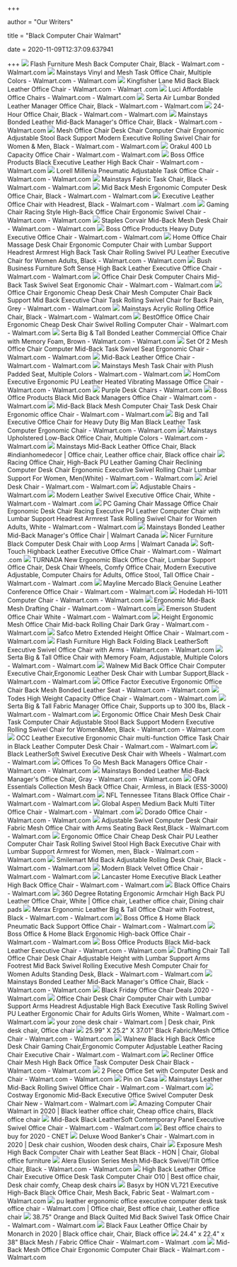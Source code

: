 +++
        
author = "Our Writers"
        
title = "Black Computer Chair Walmart"
        
date = 2020-11-09T12:37:09.637941
        
+++
[ ![](https://i5.walmartimages.com/asr/bbb4defe-fd5d-4381-a2c9-a0e1b47ee719_1.147d1e6f6ba6415083ad29e529f0106a.jpeg)](https://i5.walmartimages.com/asr/bbb4defe-fd5d-4381-a2c9-a0e1b47ee719_1.147d1e6f6ba6415083ad29e529f0106a.jpeg) Flash Furniture Mesh Back Computer Chair, Black - Walmart.com - Walmart.com
[ ![](https://i5.walmartimages.com/asr/eaeafd42-1062-4cee-8486-b88d738db64c_1.acd22421b5dd0db1962eeaaadd216a4e.jpeg)](https://i5.walmartimages.com/asr/eaeafd42-1062-4cee-8486-b88d738db64c_1.acd22421b5dd0db1962eeaaadd216a4e.jpeg) Mainstays Vinyl and Mesh Task Office Chair, Multiple Colors - Walmart.com -  Walmart.com
[ ![](https://i5.walmartimages.com/asr/2334472c-f5f6-4723-96ae-dd2b071be03e_1.c1d913b5f0a69f7d252f40237c4c3f59.jpeg?odnWidth=612&odnHeight=612&odnBg=ffffff)](https://i5.walmartimages.com/asr/2334472c-f5f6-4723-96ae-dd2b071be03e_1.c1d913b5f0a69f7d252f40237c4c3f59.jpeg?odnWidth=612&odnHeight=612&odnBg=ffffff) Kingfisher Lane Mid Back Black Leather Office Chair - Walmart.com - Walmart .com
[ ![](https://i5.walmartimages.com/asr/1137a803-68ff-432f-a14a-330c28b4cbe9_1.2c674019f4af93575356fb5d99790297.jpeg?odnWidth=612&odnHeight=612&odnBg=ffffff)](https://i5.walmartimages.com/asr/1137a803-68ff-432f-a14a-330c28b4cbe9_1.2c674019f4af93575356fb5d99790297.jpeg?odnWidth=612&odnHeight=612&odnBg=ffffff) Luci Affordable Office Chairs - Walmart.com - Walmart.com
[ ![](https://i5.walmartimages.com/asr/97743681-26f4-4fcc-bd46-305d1e55b797_1.6e7dec942151e853be462bd2d0f2d8e0.jpeg)](https://i5.walmartimages.com/asr/97743681-26f4-4fcc-bd46-305d1e55b797_1.6e7dec942151e853be462bd2d0f2d8e0.jpeg) Serta Air Lumbar Bonded Leather Manager Office Chair, Black - Walmart.com -  Walmart.com
[ ![](https://i5.walmartimages.com/asr/bf76e281-df59-417a-8cb3-4dcbfda4fb0f_1.3dcd3fe762bd2e8c2152d83494fb7a43.jpeg?odnWidth=612&odnHeight=612&odnBg=ffffff)](https://i5.walmartimages.com/asr/bf76e281-df59-417a-8cb3-4dcbfda4fb0f_1.3dcd3fe762bd2e8c2152d83494fb7a43.jpeg?odnWidth=612&odnHeight=612&odnBg=ffffff) 24-Hour Office Chair, Black - Walmart.com - Walmart.com
[ ![](https://i5.walmartimages.com/asr/5d3d4f55-2a28-4d8d-a9dc-4b0e39132e63_1.f3b251fca89d8621a8e3cd2ae4376933.jpeg)](https://i5.walmartimages.com/asr/5d3d4f55-2a28-4d8d-a9dc-4b0e39132e63_1.f3b251fca89d8621a8e3cd2ae4376933.jpeg) Mainstays Bonded Leather Mid-Back Manager's Office Chair, Black - Walmart.com  - Walmart.com
[ ![](https://i5.walmartimages.com/asr/ad5b9c93-f2f0-4484-b37e-95092b9d1bbc_1.9d17958356e87aeeb21180a4cf1b4ffd.jpeg?odnWidth=612&odnHeight=612&odnBg=ffffff)](https://i5.walmartimages.com/asr/ad5b9c93-f2f0-4484-b37e-95092b9d1bbc_1.9d17958356e87aeeb21180a4cf1b4ffd.jpeg?odnWidth=612&odnHeight=612&odnBg=ffffff) Mesh Office Chair Desk Chair Computer Chair Ergonomic Adjustable Stool Back  Support Modern Executive Rolling Swivel Chair for Women & Men, Black -  Walmart.com - Walmart.com
[ ![](https://i5.walmartimages.com/asr/ab12b0b6-8409-4a90-adf8-a63868a66767_1.3e230d576728d68b69a2d85030fbedef.jpeg?odnWidth=612&odnHeight=612&odnBg=ffffff)](https://i5.walmartimages.com/asr/ab12b0b6-8409-4a90-adf8-a63868a66767_1.3e230d576728d68b69a2d85030fbedef.jpeg?odnWidth=612&odnHeight=612&odnBg=ffffff) Orakul 400 Lb Capacity Office Chair - Walmart.com - Walmart.com
[ ![](https://i5.walmartimages.com/asr/f1d06f41-ba3b-49fe-bbbc-cc436bc51b81_1.83767c5fe0117fe0f1212e23d67c1ead.jpeg?odnWidth=612&odnHeight=612&odnBg=ffffff)](https://i5.walmartimages.com/asr/f1d06f41-ba3b-49fe-bbbc-cc436bc51b81_1.83767c5fe0117fe0f1212e23d67c1ead.jpeg?odnWidth=612&odnHeight=612&odnBg=ffffff) Boss Office Products Black Executive Leather High Back Chair - Walmart.com  - Walmart.com
[ ![](https://i5.walmartimages.com/asr/4ac4e417-69d5-4633-b5a6-b69e8414cdbb_1.780faccb1a2ec1e02765c89ec0b987b8.jpeg?odnWidth=612&odnHeight=612&odnBg=ffffff)](https://i5.walmartimages.com/asr/4ac4e417-69d5-4633-b5a6-b69e8414cdbb_1.780faccb1a2ec1e02765c89ec0b987b8.jpeg?odnWidth=612&odnHeight=612&odnBg=ffffff) Lorell Millenia Pneumatic Adjustable Task Office Chair - Walmart.com -  Walmart.com
[ ![](https://i5.walmartimages.com/asr/88753296-1edc-4fec-913c-c3749c2dfcc8_1.d58f729c128f23a4a3a0c1080f39eb5b.jpeg?odnWidth=612&odnHeight=612&odnBg=ffffff)](https://i5.walmartimages.com/asr/88753296-1edc-4fec-913c-c3749c2dfcc8_1.d58f729c128f23a4a3a0c1080f39eb5b.jpeg?odnWidth=612&odnHeight=612&odnBg=ffffff) Mainstays Fabric Task Chair, Black - Walmart.com - Walmart.com
[ ![](https://i5.walmartimages.com/asr/f4cc8075-9bc6-4db5-949b-a0890cee3f0a_1.acbcbca03599e111d8b0297624902c83.jpeg?odnWidth=612&odnHeight=612&odnBg=ffffff)](https://i5.walmartimages.com/asr/f4cc8075-9bc6-4db5-949b-a0890cee3f0a_1.acbcbca03599e111d8b0297624902c83.jpeg?odnWidth=612&odnHeight=612&odnBg=ffffff) Mid Back Mesh Ergonomic Computer Desk Office Chair, Black - Walmart.com -  Walmart.com
[ ![](https://i5.walmartimages.com/asr/70672322-bb3e-4acd-b7e1-0b63a3650143_1.bf3e9459e738c4e3417d795d55d25884.jpeg)](https://i5.walmartimages.com/asr/70672322-bb3e-4acd-b7e1-0b63a3650143_1.bf3e9459e738c4e3417d795d55d25884.jpeg) Executive Leather Office Chair with Headrest, Black - Walmart.com - Walmart .com
[ ![](https://i5.walmartimages.com/asr/36ab2720-66c3-44b9-b4c9-ea3eedec6979_1.d23e019c221965f2f71335473154626f.jpeg)](https://i5.walmartimages.com/asr/36ab2720-66c3-44b9-b4c9-ea3eedec6979_1.d23e019c221965f2f71335473154626f.jpeg) Gaming Chair Racing Style High-Back Office Chair Ergonomic Swivel Chair -  Walmart.com - Walmart.com
[ ![](https://i5.walmartimages.com/asr/91f27ad0-e6f1-4f6b-bbfe-731b6f193def_1.c118cb044b14da212a95d50dd293bddf.jpeg?odnWidth=612&odnHeight=612&odnBg=ffffff)](https://i5.walmartimages.com/asr/91f27ad0-e6f1-4f6b-bbfe-731b6f193def_1.c118cb044b14da212a95d50dd293bddf.jpeg?odnWidth=612&odnHeight=612&odnBg=ffffff) Staples Corvair Mid-Back Mesh Desk Chair - Walmart.com - Walmart.com
[ ![](https://i5.walmartimages.com/asr/1f30db41-a854-4d90-9c16-65c3046d6663_1.22d9f30d3bdf09b3af9060070cbdd2a6.jpeg?odnWidth=612&odnHeight=612&odnBg=ffffff)](https://i5.walmartimages.com/asr/1f30db41-a854-4d90-9c16-65c3046d6663_1.22d9f30d3bdf09b3af9060070cbdd2a6.jpeg?odnWidth=612&odnHeight=612&odnBg=ffffff) Boss Office Products Heavy Duty Executive Office Chair - Walmart.com -  Walmart.com
[ ![](https://i5.walmartimages.com/asr/2ab43621-0110-48a0-9fd5-6db48d5ee8e4_1.ff8d1590e386fcecebeb781fd92010b1.jpeg?odnWidth=612&odnHeight=612&odnBg=ffffff)](https://i5.walmartimages.com/asr/2ab43621-0110-48a0-9fd5-6db48d5ee8e4_1.ff8d1590e386fcecebeb781fd92010b1.jpeg?odnWidth=612&odnHeight=612&odnBg=ffffff) Home Office Chair Massage Desk Chair Ergonomic Computer Chair with Lumbar  Support Headrest Armrest High Back Task Chair Rolling Swivel PU Leather  Executive Chair for Women Adults, Black - Walmart.com - Walmart.com
[ ![](https://i5.walmartimages.com/asr/c0e5e204-f537-49e1-a302-29b48ce72f65_1.074c24dfdfca423507115721459e641b.jpeg?odnWidth=612&odnHeight=612&odnBg=ffffff)](https://i5.walmartimages.com/asr/c0e5e204-f537-49e1-a302-29b48ce72f65_1.074c24dfdfca423507115721459e641b.jpeg?odnWidth=612&odnHeight=612&odnBg=ffffff) Bush Business Furniture Soft Sense High Back Leather Executive Office Chair  - Walmart.com - Walmart.com
[ ![](https://i5.walmartimages.com/asr/ee213ddb-bea9-4e6b-ad76-a113443e58cd_1.8115a86f125dfb6e5e96f0c4b610bf97.jpeg?odnWidth=612&odnHeight=612&odnBg=ffffff)](https://i5.walmartimages.com/asr/ee213ddb-bea9-4e6b-ad76-a113443e58cd_1.8115a86f125dfb6e5e96f0c4b610bf97.jpeg?odnWidth=612&odnHeight=612&odnBg=ffffff) Office Chair Desk Computer Chairs Mid-Back Task Swivel Seat Ergonomic Chair  - Walmart.com - Walmart.com
[ ![](https://i5.walmartimages.com/asr/8bd1f61e-e41e-4b7a-8d75-d3d3b1b9976c_1.4510039313ea760f3aa10aeffd01d719.jpeg?odnWidth=612&odnHeight=612&odnBg=ffffff)](https://i5.walmartimages.com/asr/8bd1f61e-e41e-4b7a-8d75-d3d3b1b9976c_1.4510039313ea760f3aa10aeffd01d719.jpeg?odnWidth=612&odnHeight=612&odnBg=ffffff) Office Chair Ergonomic Cheap Desk Chair Mesh Computer Chair Back Support  Mid Back Executive Chair Task Rolling Swivel Chair for Back Pain, Grey -  Walmart.com - Walmart.com
[ ![](https://i5.walmartimages.com/asr/0ad86ae9-141d-4b75-b374-65c8573a08a5_1.bfc7777d83eade381bb9c508e23bb7b0.jpeg)](https://i5.walmartimages.com/asr/0ad86ae9-141d-4b75-b374-65c8573a08a5_1.bfc7777d83eade381bb9c508e23bb7b0.jpeg) Mainstays Acrylic Rolling Office Chair, Black - Walmart.com - Walmart.com
[ ![](https://i5.walmartimages.com/asr/5bf5b155-ed9b-409d-950e-e178564f22e3_1.3406acb954f956357bc79cb4832ba3c2.jpeg?odnWidth=612&odnHeight=612&odnBg=ffffff)](https://i5.walmartimages.com/asr/5bf5b155-ed9b-409d-950e-e178564f22e3_1.3406acb954f956357bc79cb4832ba3c2.jpeg?odnWidth=612&odnHeight=612&odnBg=ffffff) BestOffice Office Chair Ergonomic Cheap Desk Chair Swivel Rolling Computer  Chair - Walmart.com - Walmart.com
[ ![](https://i5.walmartimages.com/asr/040f6e2e-f1b3-431c-b589-12d39ff3128a_1.5cd85757a054d4f351a500009b2e82dc.jpeg?odnWidth=612&odnHeight=612&odnBg=ffffff)](https://i5.walmartimages.com/asr/040f6e2e-f1b3-431c-b589-12d39ff3128a_1.5cd85757a054d4f351a500009b2e82dc.jpeg?odnWidth=612&odnHeight=612&odnBg=ffffff) Serta Big & Tall Bonded Leather Commercial Office Chair with Memory Foam,  Brown - Walmart.com - Walmart.com
[ ![](https://i5.walmartimages.com/asr/4df5c3b0-1023-48fc-aa3b-106e3c95d691_1.92add7915e26918feb4903b3fe2f7fa9.jpeg?odnWidth=612&odnHeight=612&odnBg=ffffff)](https://i5.walmartimages.com/asr/4df5c3b0-1023-48fc-aa3b-106e3c95d691_1.92add7915e26918feb4903b3fe2f7fa9.jpeg?odnWidth=612&odnHeight=612&odnBg=ffffff) Set Of 2 Mesh Office Chair Computer Mid-Back Task Swivel Seat Ergonomic  Chair - Walmart.com - Walmart.com
[ ![](https://i5.walmartimages.com/asr/d4184947-1201-44f3-979b-e23a7928a42e_1.541e5474866b24a08ed5aae511eb1b69.jpeg?odnWidth=612&odnHeight=612&odnBg=ffffff)](https://i5.walmartimages.com/asr/d4184947-1201-44f3-979b-e23a7928a42e_1.541e5474866b24a08ed5aae511eb1b69.jpeg?odnWidth=612&odnHeight=612&odnBg=ffffff) Mid-Back Leather Office Chair - Walmart.com - Walmart.com
[ ![](https://i5.walmartimages.com/asr/1281a466-cac2-440f-92bb-67d602abb525_1.1dabca0d0223cff18349bd3240633da7.jpeg?odnWidth=612&odnHeight=612&odnBg=ffffff)](https://i5.walmartimages.com/asr/1281a466-cac2-440f-92bb-67d602abb525_1.1dabca0d0223cff18349bd3240633da7.jpeg?odnWidth=612&odnHeight=612&odnBg=ffffff) Mainstays Mesh Task Chair with Plush Padded Seat, Multiple Colors - Walmart.com  - Walmart.com
[ ![](https://i5.walmartimages.com/asr/1eddcf4f-a5f9-4bd1-b824-2355f2cb747c_1.276587a920c740ea2055f1b8367d5be0.jpeg?odnWidth=450&odnHeight=450&odnBg=ffffff)](https://i5.walmartimages.com/asr/1eddcf4f-a5f9-4bd1-b824-2355f2cb747c_1.276587a920c740ea2055f1b8367d5be0.jpeg?odnWidth=450&odnHeight=450&odnBg=ffffff) HomCom Executive Ergonomic PU Leather Heated Vibrating Massage Office Chair  - Walmart.com - Walmart.com
[ ![](https://i5.walmartimages.com/asr/d4e3b1a6-b2e3-4d1c-9f42-9117de108ebe_1.33541e121e24b6082ca31f0fa920bb5b.jpeg)](https://i5.walmartimages.com/asr/d4e3b1a6-b2e3-4d1c-9f42-9117de108ebe_1.33541e121e24b6082ca31f0fa920bb5b.jpeg) Purple Desk Chairs - Walmart.com
[ ![](https://i5.walmartimages.com/asr/cddd6576-e0da-4904-94b1-773c6920586e_1.fcb2f0cb9c1d1db14b451766439849c6.jpeg?odnWidth=612&odnHeight=612&odnBg=ffffff)](https://i5.walmartimages.com/asr/cddd6576-e0da-4904-94b1-773c6920586e_1.fcb2f0cb9c1d1db14b451766439849c6.jpeg?odnWidth=612&odnHeight=612&odnBg=ffffff) Boss Office Products Black Mid Back Managers Office Chair - Walmart.com -  Walmart.com
[ ![](https://i5.walmartimages.com/asr/422ea516-3ba3-4c65-af60-702c4e6aac01_1.001ff6a289ae29082fb5cd03419f5545.jpeg?odnWidth=612&odnHeight=612&odnBg=ffffff)](https://i5.walmartimages.com/asr/422ea516-3ba3-4c65-af60-702c4e6aac01_1.001ff6a289ae29082fb5cd03419f5545.jpeg?odnWidth=612&odnHeight=612&odnBg=ffffff) Mid-Back Black Mesh Computer Chair Task Desk Chair Ergonomic office Chair -  Walmart.com - Walmart.com
[ ![](https://i5.walmartimages.com/asr/3b070fb7-867c-41c7-906d-bfb96df69bf8_1.2fa6c2301cd05ed1d2c18010c05a259c.jpeg?odnWidth=612&odnHeight=612&odnBg=ffffff)](https://i5.walmartimages.com/asr/3b070fb7-867c-41c7-906d-bfb96df69bf8_1.2fa6c2301cd05ed1d2c18010c05a259c.jpeg?odnWidth=612&odnHeight=612&odnBg=ffffff) Big and Tall Executive Office Chair for Heavy Duty Big Man Black Leather  Task Computer Ergonomic Chair - Walmart.com - Walmart.com
[ ![](https://i5.walmartimages.com/asr/daa0f5f6-5f24-48f0-98ad-a953da1984c2_1.bba99a0e114fe25cf2d96b86e539a7dc.jpeg)](https://i5.walmartimages.com/asr/daa0f5f6-5f24-48f0-98ad-a953da1984c2_1.bba99a0e114fe25cf2d96b86e539a7dc.jpeg) Mainstays Upholstered Low-Back Office Chair, Multiple Colors - Walmart.com  - Walmart.com
[ ![](https://i.pinimg.com/originals/a9/56/ed/a956edddb0cd13cc80a9e0673c597ed9.jpg)](https://i.pinimg.com/originals/a9/56/ed/a956edddb0cd13cc80a9e0673c597ed9.jpg) Mainstays Mid-Back Leather Office Chair, Black #indianhomedecor | Office  chair, Leather office chair, Black office chair
[ ![](https://i5.walmartimages.com/asr/dad43252-c144-4766-95cf-d5779c5db225_1.1095c26367a36e18e028cac3f4a44ac1.jpeg?odnWidth=612&odnHeight=612&odnBg=ffffff)](https://i5.walmartimages.com/asr/dad43252-c144-4766-95cf-d5779c5db225_1.1095c26367a36e18e028cac3f4a44ac1.jpeg?odnWidth=612&odnHeight=612&odnBg=ffffff) Racing Office Chair, High-Back PU Leather Gaming Chair Reclining Computer  Desk Chair Ergonomic Executive Swivel Rolling Chair Lumbar Support For  Women, Men(White) - Walmart.com - Walmart.com
[ ![](https://i5.walmartimages.com/asr/f48ff946-7344-444b-94e7-992fd8d55118_1.9553f00ea0c1147599bae14ffd5fbe89.jpeg)](https://i5.walmartimages.com/asr/f48ff946-7344-444b-94e7-992fd8d55118_1.9553f00ea0c1147599bae14ffd5fbe89.jpeg) Ariel Desk Chair - Walmart.com - Walmart.com
[ ![](https://i5.walmartimages.com/asr/ecfddb5a-eba0-445d-b282-1a1a60cdacb9_1.628cacc2088eab6faf7c058b427a6b70.jpeg)](https://i5.walmartimages.com/asr/ecfddb5a-eba0-445d-b282-1a1a60cdacb9_1.628cacc2088eab6faf7c058b427a6b70.jpeg) Adjustable Chairs - Walmart.com
[ ![](https://i5.walmartimages.com/asr/27290291-b787-458a-bbfc-bdb667134167_1.9e23e95cab031e546099e38b5b96340d.jpeg)](https://i5.walmartimages.com/asr/27290291-b787-458a-bbfc-bdb667134167_1.9e23e95cab031e546099e38b5b96340d.jpeg) Modern Leather Swivel Executive Office Chair, White - Walmart.com - Walmart .com
[ ![](https://i5.walmartimages.com/asr/389aaf4d-b17d-4e5b-ad6a-2615704dfcea_1.d0fb6a13c6851a2afebd163c6ef05d57.jpeg?odnWidth=612&odnHeight=612&odnBg=ffffff)](https://i5.walmartimages.com/asr/389aaf4d-b17d-4e5b-ad6a-2615704dfcea_1.d0fb6a13c6851a2afebd163c6ef05d57.jpeg?odnWidth=612&odnHeight=612&odnBg=ffffff) PC Gaming Chair Massage Office Chair Ergonomic Desk Chair Racing Executive  PU Leather Computer Chair with Lumbar Support Headrest Armrest Task Rolling  Swivel Chair for Women Adults, White - Walmart.com - Walmart.com
[ ![](https://i5.walmartimages.ca/images/Enlarge/132/323/6000199132323.jpg)](https://i5.walmartimages.ca/images/Enlarge/132/323/6000199132323.jpg) Mainstays Bonded Leather Mid-Back Manager's Office Chair | Walmart Canada
[ ![](https://i5.walmartimages.ca/images/Enlarge/664/628/999999-7965511664628.jpg)](https://i5.walmartimages.ca/images/Enlarge/664/628/999999-7965511664628.jpg) Nicer Furniture Black Computer Desk Chair with Loop Arms | Walmart Canada
[ ![](https://i5.walmartimages.com/asr/37681bf2-c7ad-4efb-b9fb-4ad1e424691c_1.07be4988c16fb0a7db06e0502327125d.jpeg?odnWidth=612&odnHeight=612&odnBg=ffffff)](https://i5.walmartimages.com/asr/37681bf2-c7ad-4efb-b9fb-4ad1e424691c_1.07be4988c16fb0a7db06e0502327125d.jpeg?odnWidth=612&odnHeight=612&odnBg=ffffff) Soft-Touch Highback Leather Executive Office Chair - Walmart.com - Walmart .com
[ ![](https://i5.walmartimages.com/asr/afb54c48-6ec0-49cf-a02b-b81158496ae0_1.5fc3b97152ec03a81c3c4db9dd72757b.jpeg?odnWidth=612&odnHeight=612&odnBg=ffffff)](https://i5.walmartimages.com/asr/afb54c48-6ec0-49cf-a02b-b81158496ae0_1.5fc3b97152ec03a81c3c4db9dd72757b.jpeg?odnWidth=612&odnHeight=612&odnBg=ffffff) TURNADA New Ergonomic Black Office Chair, Lumbar Support Office Chair, Desk  Chair Wheels, Comfy Office Chair, Modern Executive Adjustable, Computer  Chairs for Adults, Office Stool, Tall Office Chair - Walmart.com - Walmart .com
[ ![](https://i5.walmartimages.com/asr/a4748f0a-d52e-42ae-85ff-2057c727cc1f_1.e3a574e8dc14bc951d4c64c771913ff9.jpeg?odnWidth=612&odnHeight=612&odnBg=ffffff)](https://i5.walmartimages.com/asr/a4748f0a-d52e-42ae-85ff-2057c727cc1f_1.e3a574e8dc14bc951d4c64c771913ff9.jpeg?odnWidth=612&odnHeight=612&odnBg=ffffff) Mayline Mercado Black Genuine Leather Conference Office Chair - Walmart.com  - Walmart.com
[ ![](https://i5.walmartimages.com/asr/cd5f9b31-a5ac-4037-b13e-6e2b1dee2390_1.e990906e2cdcacbdda8e282e02da9d80.jpeg?odnWidth=612&odnHeight=612&odnBg=ffffff)](https://i5.walmartimages.com/asr/cd5f9b31-a5ac-4037-b13e-6e2b1dee2390_1.e990906e2cdcacbdda8e282e02da9d80.jpeg?odnWidth=612&odnHeight=612&odnBg=ffffff) Hodedah Hi-1011 Computer Chair - Walmart.com - Walmart.com
[ ![](https://i5.walmartimages.com/asr/70e19827-88db-4011-b952-d7c82bd8db51_1.4e4bcedfd0ca62e52739c4289a8cbc56.jpeg?odnWidth=612&odnHeight=612&odnBg=ffffff)](https://i5.walmartimages.com/asr/70e19827-88db-4011-b952-d7c82bd8db51_1.4e4bcedfd0ca62e52739c4289a8cbc56.jpeg?odnWidth=612&odnHeight=612&odnBg=ffffff) Ergonomic Mid-Back Mesh Drafting Chair - Walmart.com - Walmart.com
[ ![](https://i5.walmartimages.com/asr/7e42966c-c663-445d-bcde-8f5c4befebe3_1.3c666b61ed9be6d500104449baeecf32.jpeg?odnWidth=612&odnHeight=612&odnBg=ffffff)](https://i5.walmartimages.com/asr/7e42966c-c663-445d-bcde-8f5c4befebe3_1.3c666b61ed9be6d500104449baeecf32.jpeg?odnWidth=612&odnHeight=612&odnBg=ffffff) Emerson Student Office Chair White - Walmart.com - Walmart.com
[ ![](https://i5.walmartimages.com/asr/568f0ab2-fc01-4e82-9aab-27a7425008e3.5a8cf1727652ed65e3e3745d4bc0622f.jpeg?odnWidth=612&odnHeight=612&odnBg=ffffff)](https://i5.walmartimages.com/asr/568f0ab2-fc01-4e82-9aab-27a7425008e3.5a8cf1727652ed65e3e3745d4bc0622f.jpeg?odnWidth=612&odnHeight=612&odnBg=ffffff) Height Ergonomic Mesh Office Chair Mid-back Rolling Chair Dark Gray -  Walmart.com - Walmart.com
[ ![](https://i5.walmartimages.com/asr/cabd96e7-bcc5-4cf3-8d0e-3ac1936aed56_1.af1b09d121940606593736f8d899d116.jpeg?odnWidth=612&odnHeight=612&odnBg=ffffff)](https://i5.walmartimages.com/asr/cabd96e7-bcc5-4cf3-8d0e-3ac1936aed56_1.af1b09d121940606593736f8d899d116.jpeg?odnWidth=612&odnHeight=612&odnBg=ffffff) Safco Metro Extended Height Office Chair - Walmart.com - Walmart.com
[ ![](https://i5.walmartimages.com/asr/a01119f7-76c7-4b87-a66d-484a0439aacc_1.ca01d7bb89c1af87b194099445af7f57.jpeg?odnWidth=612&odnHeight=612&odnBg=ffffff)](https://i5.walmartimages.com/asr/a01119f7-76c7-4b87-a66d-484a0439aacc_1.ca01d7bb89c1af87b194099445af7f57.jpeg?odnWidth=612&odnHeight=612&odnBg=ffffff) Flash Furniture High Back Folding Black LeatherSoft Executive Swivel Office  Chair with Arms - Walmart.com - Walmart.com
[ ![](https://i5.walmartimages.com/asr/ed4b94d9-5223-4501-98f4-dfe0e05d2b1f_1.dd82c49e22156028446a842adee76dfb.jpeg)](https://i5.walmartimages.com/asr/ed4b94d9-5223-4501-98f4-dfe0e05d2b1f_1.dd82c49e22156028446a842adee76dfb.jpeg) Serta Big & Tall Office Chair with Memory Foam, Adjustable, Multiple Colors  - Walmart.com - Walmart.com
[ ![](https://i5.walmartimages.com/asr/ef1acd21-f173-4286-b511-6173b0f92e3b_1.b0fa2514fa46abb0480f7f62a5f9c026.jpeg?odnWidth=612&odnHeight=612&odnBg=ffffff)](https://i5.walmartimages.com/asr/ef1acd21-f173-4286-b511-6173b0f92e3b_1.b0fa2514fa46abb0480f7f62a5f9c026.jpeg?odnWidth=612&odnHeight=612&odnBg=ffffff) Walnew Mid Back Office Chair Computer Executive Chair,Ergonomic Leather Desk  Chair with Lumbar Support,Black - Walmart.com - Walmart.com
[ ![](https://i5.walmartimages.com/asr/82b76935-b95b-46e2-8b1d-bc5e98b16216_1.caaab2dd2c7c899d46a7685915f8953c.jpeg?odnWidth=612&odnHeight=612&odnBg=ffffff)](https://i5.walmartimages.com/asr/82b76935-b95b-46e2-8b1d-bc5e98b16216_1.caaab2dd2c7c899d46a7685915f8953c.jpeg?odnWidth=612&odnHeight=612&odnBg=ffffff) Office Factor Executive Ergonomic Office Chair Back Mesh Bonded Leather Seat  - Walmart.com - Walmart.com
[ ![](https://i5.walmartimages.com/asr/470527d6-da88-411a-8dd3-f153d01d9eb1_1.87f127cfb57b6bc5a4c67ee80c845113.jpeg?odnWidth=612&odnHeight=612&odnBg=ffffff)](https://i5.walmartimages.com/asr/470527d6-da88-411a-8dd3-f153d01d9eb1_1.87f127cfb57b6bc5a4c67ee80c845113.jpeg?odnWidth=612&odnHeight=612&odnBg=ffffff) Todes High Weight Capacity Office Chair - Walmart.com - Walmart.com
[ ![](https://i5.walmartimages.com/asr/ebb2d7be-d9d0-4fa1-b99f-3c0098a8b7d1_1.bccf1f4862f3dbf5cf8ba7ab28fa1044.jpeg?odnWidth=2000&odnHeight=2000&odnBg=ffffff)](https://i5.walmartimages.com/asr/ebb2d7be-d9d0-4fa1-b99f-3c0098a8b7d1_1.bccf1f4862f3dbf5cf8ba7ab28fa1044.jpeg?odnWidth=2000&odnHeight=2000&odnBg=ffffff) Serta Big & Tall Fabric Manager Office Chair, Supports up to 300 lbs, Black  - Walmart.com - Walmart.com
[ ![](https://i5.walmartimages.com/asr/bb9a7d4f-3623-49ac-8047-1b1b7e15274d_1.8e637c12054149da486d00cd3d046aa9.jpeg?odnWidth=612&odnHeight=612&odnBg=ffffff)](https://i5.walmartimages.com/asr/bb9a7d4f-3623-49ac-8047-1b1b7e15274d_1.8e637c12054149da486d00cd3d046aa9.jpeg?odnWidth=612&odnHeight=612&odnBg=ffffff) Ergonomic Office Chair Mesh Desk Chair Task Computer Chair Adjustable Stool  Back Support Modern Executive Rolling Swivel Chair for Women&Men, Black -  Walmart.com - Walmart.com
[ ![](https://i5.walmartimages.com/asr/73f7900e-020e-4776-8537-1ff376baf81f_1.8ab8fe2438760ff0a0672869ef2030a1.jpeg?odnWidth=612&odnHeight=612&odnBg=ffffff)](https://i5.walmartimages.com/asr/73f7900e-020e-4776-8537-1ff376baf81f_1.8ab8fe2438760ff0a0672869ef2030a1.jpeg?odnWidth=612&odnHeight=612&odnBg=ffffff) OCC Leather Executive Ergonomic Chair multi-function Office Task Chair in  Black Leather Computer Desk Chair - Walmart.com - Walmart.com
[ ![](https://i5.walmartimages.com/asr/3a8a1a54-b5f6-4e89-8fa9-47defc475778_3.89f9650a00c762b242ac0a364c09a6fc.jpeg)](https://i5.walmartimages.com/asr/3a8a1a54-b5f6-4e89-8fa9-47defc475778_3.89f9650a00c762b242ac0a364c09a6fc.jpeg) Black LeatherSoft Swivel Executive Desk Chair with Wheels - Walmart.com -  Walmart.com
[ ![](https://i5.walmartimages.com/asr/8e152a0f-1544-480c-b1f9-defd4dc8f53a_1.52e1ca008fcc85db684805c70e6ad255.jpeg?odnWidth=612&odnHeight=612&odnBg=ffffff)](https://i5.walmartimages.com/asr/8e152a0f-1544-480c-b1f9-defd4dc8f53a_1.52e1ca008fcc85db684805c70e6ad255.jpeg?odnWidth=612&odnHeight=612&odnBg=ffffff) Offices To Go Mesh Back Managers Office Chair - Walmart.com - Walmart.com
[ ![](https://i5.walmartimages.com/asr/68dfbbb6-2e23-4d75-ba3a-e3431dc6a9bb_1.1a45079c103675bcd17c09bc1099b7f6.jpeg?odnWidth=612&odnHeight=612&odnBg=ffffff)](https://i5.walmartimages.com/asr/68dfbbb6-2e23-4d75-ba3a-e3431dc6a9bb_1.1a45079c103675bcd17c09bc1099b7f6.jpeg?odnWidth=612&odnHeight=612&odnBg=ffffff) Mainstays Bonded Leather Mid-Back Manager's Office Chair, Gray - Walmart.com  - Walmart.com
[ ![](https://i5.walmartimages.com/asr/794a48e0-211e-4b46-bd15-ebb4178f5f4b_1.e0958d833ee3addf15bf3520217cf15f.jpeg?odnWidth=612&odnHeight=612&odnBg=ffffff)](https://i5.walmartimages.com/asr/794a48e0-211e-4b46-bd15-ebb4178f5f4b_1.e0958d833ee3addf15bf3520217cf15f.jpeg?odnWidth=612&odnHeight=612&odnBg=ffffff) OFM Essentials Collection Mesh Back Office Chair, Armless, in Black  (ESS-3000) - Walmart.com - Walmart.com
[ ![](https://i5.walmartimages.com/asr/ff8a9410-5a30-47e7-8051-ae3a7a652778_1.3a2a467b6c7651ebfa0dbce716c02977.jpeg?odnWidth=612&odnHeight=612&odnBg=ffffff)](https://i5.walmartimages.com/asr/ff8a9410-5a30-47e7-8051-ae3a7a652778_1.3a2a467b6c7651ebfa0dbce716c02977.jpeg?odnWidth=612&odnHeight=612&odnBg=ffffff) NFL Tennessee Titans Black Office Chair - Walmart.com - Walmart.com
[ ![](https://i5.walmartimages.com/asr/6f514c43-37fd-48db-85c6-8c5d92572b3b_1.f28d67b3d784386aa9a14f5f7c81d25a.jpeg?odnWidth=612&odnHeight=612&odnBg=ffffff)](https://i5.walmartimages.com/asr/6f514c43-37fd-48db-85c6-8c5d92572b3b_1.f28d67b3d784386aa9a14f5f7c81d25a.jpeg?odnWidth=612&odnHeight=612&odnBg=ffffff) Global Aspen Medium Back Multi Tilter Office Chair - Walmart.com - Walmart .com
[ ![](https://i5.walmartimages.com/asr/6e82d89e-d4d6-4ef9-9baf-9f2bf828cfeb_1.fcfe04e93ee7fb589f82abc54d22f9e2.jpeg?odnWidth=612&odnHeight=612&odnBg=ffffff)](https://i5.walmartimages.com/asr/6e82d89e-d4d6-4ef9-9baf-9f2bf828cfeb_1.fcfe04e93ee7fb589f82abc54d22f9e2.jpeg?odnWidth=612&odnHeight=612&odnBg=ffffff) Dorado Office Chair - Walmart.com - Walmart.com
[ ![](https://i5.walmartimages.com/asr/5e2edbbf-4e9d-4bb2-bb1d-e14650641a03_1.8a3ef513f489d2024dac06d205ad8907.jpeg?odnWidth=612&odnHeight=612&odnBg=ffffff)](https://i5.walmartimages.com/asr/5e2edbbf-4e9d-4bb2-bb1d-e14650641a03_1.8a3ef513f489d2024dac06d205ad8907.jpeg?odnWidth=612&odnHeight=612&odnBg=ffffff) Adjustable Swivel Computer Desk Chair Fabric Mesh Office Chair with Arms  Seating Back Rest,Black - Walmart.com - Walmart.com
[ ![](https://i5.walmartimages.com/asr/a125fcb0-12c6-4ec8-bd49-05525aaafa13_1.6fd36339fa24c34ac4f293c74dd161e3.jpeg?odnWidth=612&odnHeight=612&odnBg=ffffff)](https://i5.walmartimages.com/asr/a125fcb0-12c6-4ec8-bd49-05525aaafa13_1.6fd36339fa24c34ac4f293c74dd161e3.jpeg?odnWidth=612&odnHeight=612&odnBg=ffffff) Ergonomic Office Chair Cheap Desk Chair PU Leather Computer Chair Task  Rolling Swivel Stool High Back Executive Chair with Lumbar Support Armrest  for Women, men, Black - Walmart.com - Walmart.com
[ ![](https://i5.walmartimages.com/asr/e856b712-fe56-41ea-83fa-b8ed472ab0d0_1.4aee4958167c897f879b07a7277186f4.jpeg?odnWidth=612&odnHeight=612&odnBg=ffffff)](https://i5.walmartimages.com/asr/e856b712-fe56-41ea-83fa-b8ed472ab0d0_1.4aee4958167c897f879b07a7277186f4.jpeg?odnWidth=612&odnHeight=612&odnBg=ffffff) Smilemart Mid Back Adjustable Rolling Desk Chair, Black - Walmart.com -  Walmart.com
[ ![](https://i5.walmartimages.com/asr/1f12b019-6737-423b-a1d8-88ae77e7e09d_1.23ac9999ab2596b6221201602ed7871e.jpeg?odnWidth=612&odnHeight=612&odnBg=ffffff)](https://i5.walmartimages.com/asr/1f12b019-6737-423b-a1d8-88ae77e7e09d_1.23ac9999ab2596b6221201602ed7871e.jpeg?odnWidth=612&odnHeight=612&odnBg=ffffff) Modern Black Velvet Office Chair - Walmart.com - Walmart.com
[ ![](https://i5.walmartimages.com/asr/88783106-060e-4c39-a244-db2f97ee2c80_1.a567ebba90e1fb898f09a8b93c860c40.jpeg?odnWidth=450&odnHeight=450&odnBg=ffffff)](https://i5.walmartimages.com/asr/88783106-060e-4c39-a244-db2f97ee2c80_1.a567ebba90e1fb898f09a8b93c860c40.jpeg?odnWidth=450&odnHeight=450&odnBg=ffffff) Lancaster Home Executive Black Leather High Back Office Chair - Walmart.com  - Walmart.com
[ ![](https://i5.walmartimages.com/asr/54686e66-9bff-4373-a15e-888a8f8d1905_1.294220a4b1f92d2fc7614714ea669004.jpeg)](https://i5.walmartimages.com/asr/54686e66-9bff-4373-a15e-888a8f8d1905_1.294220a4b1f92d2fc7614714ea669004.jpeg) Black Office Chairs - Walmart.com
[ ![](https://i.pinimg.com/474x/ea/91/55/ea915503d6d731fa6ffbe973d917748e.jpg)](https://i.pinimg.com/474x/ea/91/55/ea915503d6d731fa6ffbe973d917748e.jpg) 360 Degree Rotating Ergonomic Armchair High Back PU Leather Office Chair,  White | Office chair, Leather office chair, Dining chair pads
[ ![](https://i5.walmartimages.com/asr/d73d2882-a69c-4206-908f-748e28b28b7c_1.4c27de037ff6f9d2af52fe9dc8e4dccc.jpeg)](https://i5.walmartimages.com/asr/d73d2882-a69c-4206-908f-748e28b28b7c_1.4c27de037ff6f9d2af52fe9dc8e4dccc.jpeg) Merax Ergonomic Leather Big & Tall Office Chair with Footrest, Black -  Walmart.com - Walmart.com
[ ![](https://i5.walmartimages.com/asr/35686e58-f3b3-4c22-adbd-4bef8d7e9f21_1.cdabbadad3eb7701c4a002a84437b594.jpeg?odnWidth=612&odnHeight=612&odnBg=ffffff)](https://i5.walmartimages.com/asr/35686e58-f3b3-4c22-adbd-4bef8d7e9f21_1.cdabbadad3eb7701c4a002a84437b594.jpeg?odnWidth=612&odnHeight=612&odnBg=ffffff) Boss Office & Home Black Pneumatic Back Support Office Chair - Walmart.com  - Walmart.com
[ ![](https://i5.walmartimages.com/asr/f6073ec2-50cd-4ee4-b9cf-036ff4e125ba_1.ce544a9b7d2bd2bc2272579ea8aa266e.jpeg?odnWidth=612&odnHeight=612&odnBg=ffffff)](https://i5.walmartimages.com/asr/f6073ec2-50cd-4ee4-b9cf-036ff4e125ba_1.ce544a9b7d2bd2bc2272579ea8aa266e.jpeg?odnWidth=612&odnHeight=612&odnBg=ffffff) Boss Office & Home Black Ergonomic High-back Office Chair - Walmart.com -  Walmart.com
[ ![](https://i5.walmartimages.com/asr/21057631-634c-463e-9d06-01d546679a1b_1.4cfd638839d05437a4accfb028da8cae.jpeg?odnWidth=612&odnHeight=612&odnBg=ffffff)](https://i5.walmartimages.com/asr/21057631-634c-463e-9d06-01d546679a1b_1.4cfd638839d05437a4accfb028da8cae.jpeg?odnWidth=612&odnHeight=612&odnBg=ffffff) Boss Office Products Black Mid-back Leather Executive Chair - Walmart.com -  Walmart.com
[ ![](https://i5.walmartimages.com/asr/6d00238a-6db9-4cf4-a728-f330b5e654c7_1.a0d94164f448befcfdbb1dc2b04aef86.jpeg?odnWidth=612&odnHeight=612&odnBg=ffffff)](https://i5.walmartimages.com/asr/6d00238a-6db9-4cf4-a728-f330b5e654c7_1.a0d94164f448befcfdbb1dc2b04aef86.jpeg?odnWidth=612&odnHeight=612&odnBg=ffffff) Drafting Chair Tall Office Chair Desk Chair Adjustable Height with Lumbar  Support Arms Footrest Mid Back Swivel Rolling Executive Mesh Computer Chair  for Women Adults Standing Desk, Black - Walmart.com - Walmart.com
[ ![](https://i5.walmartimages.com/dfw/6e29e393-7979/k2-_fb113ba2-fb88-4348-9063-7dfc359b22e0.v1.jpg)](https://i5.walmartimages.com/dfw/6e29e393-7979/k2-_fb113ba2-fb88-4348-9063-7dfc359b22e0.v1.jpg) Mainstays Bonded Leather Mid-Back Manager's Office Chair, Black - Walmart.com  - Walmart.com
[ ![](https://i5.walmartimages.com/asr/f899e96e-f0b0-4432-974e-5eb4fa061551_1.743134395de4195d7e994d0e3858841d.jpeg?odnHeight=200&odnWidth=200&odnBg=ffffff)](https://i5.walmartimages.com/asr/f899e96e-f0b0-4432-974e-5eb4fa061551_1.743134395de4195d7e994d0e3858841d.jpeg?odnHeight=200&odnWidth=200&odnBg=ffffff) Black Friday Office Chair Deals 2020 - Walmart.com
[ ![](https://i5.walmartimages.com/asr/0fd99868-43d7-40e4-9c70-dc2bcc0df7a7_1.f18b00abef64028c4764fbe9c1f945d7.jpeg?odnWidth=612&odnHeight=612&odnBg=ffffff)](https://i5.walmartimages.com/asr/0fd99868-43d7-40e4-9c70-dc2bcc0df7a7_1.f18b00abef64028c4764fbe9c1f945d7.jpeg?odnWidth=612&odnHeight=612&odnBg=ffffff) Office Chair Desk Chair Computer Chair with Lumbar Support Arms Headrest  Adjustable High Back Executive Task Rolling Swivel PU Leather Ergonomic  Chair for Adults Girls Women, White - Walmart.com - Walmart.com
[ ![](https://i.pinimg.com/originals/9a/50/62/9a5062f7a5af5ab2c4a55b168e092bd3.jpg)](https://i.pinimg.com/originals/9a/50/62/9a5062f7a5af5ab2c4a55b168e092bd3.jpg) your zone desk chair - Walmart.com | Desk chair, Pink desk chair, Office  chair
[ ![](https://i5.walmartimages.com/asr/0d1d15a7-b539-4958-9c74-5d0b0f7e008e_1.a1b9527817f096a6a119cf1fe599a3f3.jpeg?odnWidth=612&odnHeight=612&odnBg=ffffff)](https://i5.walmartimages.com/asr/0d1d15a7-b539-4958-9c74-5d0b0f7e008e_1.a1b9527817f096a6a119cf1fe599a3f3.jpeg?odnWidth=612&odnHeight=612&odnBg=ffffff) 25.99" X 25.2" X 37.01" Black Fabric/Mesh Office Chair - Walmart.com -  Walmart.com
[ ![](https://i5.walmartimages.com/asr/dd07abe0-6645-44f1-b52f-d281a797b9c6.a9f2ebd1c9160ce73ac7f4d2b2e7b22b.jpeg?odnWidth=450&odnHeight=450&odnBg=ffffff)](https://i5.walmartimages.com/asr/dd07abe0-6645-44f1-b52f-d281a797b9c6.a9f2ebd1c9160ce73ac7f4d2b2e7b22b.jpeg?odnWidth=450&odnHeight=450&odnBg=ffffff) Walnew Black High Back Office Desk Chair Gaming Chair,Ergonomic Computer  Adjustable Leather Racing Chair Executive Chair - Walmart.com - Walmart.com
[ ![](https://i5.walmartimages.com/asr/4fd29633-fbd6-4668-9ec4-a4dbc50cd3fc_1.2dc3e30b580eb36531266d375125a30c.jpeg?odnWidth=612&odnHeight=612&odnBg=ffffff)](https://i5.walmartimages.com/asr/4fd29633-fbd6-4668-9ec4-a4dbc50cd3fc_1.2dc3e30b580eb36531266d375125a30c.jpeg?odnWidth=612&odnHeight=612&odnBg=ffffff) Recliner Office Chair Mesh High Back Office Task Computer Desk Chair Black  - Walmart.com - Walmart.com
[ ![](https://i5.walmartimages.com/asr/34866da3-d46a-475b-ab16-ca8c2088e152_1.ba60b2aa875d9d7c712f76f69e389e7f.jpeg?odnWidth=612&odnHeight=612&odnBg=ffffff)](https://i5.walmartimages.com/asr/34866da3-d46a-475b-ab16-ca8c2088e152_1.ba60b2aa875d9d7c712f76f69e389e7f.jpeg?odnWidth=612&odnHeight=612&odnBg=ffffff) 2 Piece Office Set with Computer Desk and Chair - Walmart.com - Walmart.com
[ ![](https://i.pinimg.com/originals/75/81/08/758108363384268f8c4c7115da9ac460.png)](https://i.pinimg.com/originals/75/81/08/758108363384268f8c4c7115da9ac460.png) Pin on Casa
[ ![](https://i5.walmartimages.com/asr/6d602445-cac8-40d1-a036-1c17573e8cea_1.215843e7221bb0117425ef1ae1d452b7.jpeg?odnWidth=612&odnHeight=612&odnBg=ffffff)](https://i5.walmartimages.com/asr/6d602445-cac8-40d1-a036-1c17573e8cea_1.215843e7221bb0117425ef1ae1d452b7.jpeg?odnWidth=612&odnHeight=612&odnBg=ffffff) Mainstays Leather Mid-Back Rolling Swivel Office Chair - Walmart.com -  Walmart.com
[ ![](https://i5.walmartimages.com/asr/a60361d9-f83a-4a3e-98e0-30fae3a52a02_1.1fa4dd3724624a2948e71219b686f1a5.jpeg?odnWidth=612&odnHeight=612&odnBg=ffffff)](https://i5.walmartimages.com/asr/a60361d9-f83a-4a3e-98e0-30fae3a52a02_1.1fa4dd3724624a2948e71219b686f1a5.jpeg?odnWidth=612&odnHeight=612&odnBg=ffffff) Costway Ergonomic Mid-Back Executive Office Swivel Computer Desk Chair New  - Walmart.com - Walmart.com
[ ![](https://i.pinimg.com/originals/fc/d4/ca/fcd4ca79bc3621a76aed8abaf51c6c96.jpg)](https://i.pinimg.com/originals/fc/d4/ca/fcd4ca79bc3621a76aed8abaf51c6c96.jpg) Amazing Computer Chair Walmart in 2020 | Black leather office chair, Cheap office  chairs, Black office chair
[ ![](https://i5.walmartimages.com/asr/5077795b-7d37-4a7b-875d-b204d362bf69_1.c4c0e60b7b15a9407fde3a0a8ac1b062.jpeg?odnWidth=612&odnHeight=612&odnBg=ffffff)](https://i5.walmartimages.com/asr/5077795b-7d37-4a7b-875d-b204d362bf69_1.c4c0e60b7b15a9407fde3a0a8ac1b062.jpeg?odnWidth=612&odnHeight=612&odnBg=ffffff) Mid-Back Black LeatherSoft Contemporary Panel Executive Swivel Office Chair  - Walmart.com - Walmart.com
[ ![](https://cnet1.cbsistatic.com/img/VDrVBm6BI9fAEbMmNQ0Z_HJIJhA=/940x528/2020/08/03/df093be5-1498-4cc6-9f63-977e360d6028/amazonbasics.jpg)](https://cnet1.cbsistatic.com/img/VDrVBm6BI9fAEbMmNQ0Z_HJIJhA=/940x528/2020/08/03/df093be5-1498-4cc6-9f63-977e360d6028/amazonbasics.jpg) Best office chairs to buy for 2020 - CNET
[ ![](https://i.pinimg.com/originals/26/e1/fe/26e1fe2aceb6b2b063b9cf0a7b5d8ef1.jpg)](https://i.pinimg.com/originals/26/e1/fe/26e1fe2aceb6b2b063b9cf0a7b5d8ef1.jpg) Deluxe Wood Banker's Chair - Walmart.com in 2020 | Desk chair cushion,  Wooden desk chairs, Chair
[ ![](https://i.pinimg.com/originals/57/36/25/573625caf73d0ad2271fcfe1865e02bd.jpg)](https://i.pinimg.com/originals/57/36/25/573625caf73d0ad2271fcfe1865e02bd.jpg) Exposure Mesh High Back Computer Chair with Leather Seat Black - HON | Chair,  Global office furniture
[ ![](https://i5.walmartimages.com/asr/652dc836-1975-4a40-a643-21800e453fff_1.31b9a9de2bd5e68cbe72eca6f0777379.jpeg?odnWidth=612&odnHeight=612&odnBg=ffffff)](https://i5.walmartimages.com/asr/652dc836-1975-4a40-a643-21800e453fff_1.31b9a9de2bd5e68cbe72eca6f0777379.jpeg?odnWidth=612&odnHeight=612&odnBg=ffffff) Alera Elusion Series Mesh Mid-Back Swivel/Tilt Office Chair, Black - Walmart.com  - Walmart.com
[ ![](https://i.pinimg.com/474x/33/7e/64/337e64eabf28e756c36b7549c0aba33e.jpg)](https://i.pinimg.com/474x/33/7e/64/337e64eabf28e756c36b7549c0aba33e.jpg) High Back Leather Office Chair Executive Office Desk Task Computer Chair  O10 | Best office chair, Desk chair comfy, Cheap desk chairs
[ ![](https://i5.walmartimages.com/asr/83d8a9b2-9b1d-4c45-9151-09905af12e29_1.8d361d5a168c7f150a4eaa92c39869cf.jpeg?odnWidth=612&odnHeight=612&odnBg=ffffff)](https://i5.walmartimages.com/asr/83d8a9b2-9b1d-4c45-9151-09905af12e29_1.8d361d5a168c7f150a4eaa92c39869cf.jpeg?odnWidth=612&odnHeight=612&odnBg=ffffff) Basyx by HON VL721 Executive High-Back Black Office Chair, Mesh Back,  Fabric Seat - Walmart.com - Walmart.com
[ ![](https://i.pinimg.com/474x/4c/3b/3f/4c3b3f5d8a5fd15130ae83db7a9e2a0e.jpg)](https://i.pinimg.com/474x/4c/3b/3f/4c3b3f5d8a5fd15130ae83db7a9e2a0e.jpg) pu leather ergonomic office executive computer desk task office chair -  Walmart.com | Office chair, Best office chair, Leather office chair
[ ![](https://i5.walmartimages.com/asr/bf0a4b15-300f-40ab-9fe0-98d94245fc8c.9f9721ed327da899c011eb59b17af56c.jpeg?odnWidth=612&odnHeight=612&odnBg=ffffff)](https://i5.walmartimages.com/asr/bf0a4b15-300f-40ab-9fe0-98d94245fc8c.9f9721ed327da899c011eb59b17af56c.jpeg?odnWidth=612&odnHeight=612&odnBg=ffffff) 38.75" Orange and Black Quilted Mid Back Swivel Task Office Chair - Walmart.com  - Walmart.com
[ ![](https://i.pinimg.com/originals/c7/f4/60/c7f460882f3682e46dc776d19a756a38.jpg)](https://i.pinimg.com/originals/c7/f4/60/c7f460882f3682e46dc776d19a756a38.jpg) Black Faux Leather Office Chair by Monarch in 2020 | Black office chair,  Chair, Black office
[ ![](https://i5.walmartimages.com/asr/7b11522f-00e3-47ab-8021-a6f00f2cb253.8160ef39514caad21678d72ac4d09fdf.jpeg?odnWidth=612&odnHeight=612&odnBg=ffffff)](https://i5.walmartimages.com/asr/7b11522f-00e3-47ab-8021-a6f00f2cb253.8160ef39514caad21678d72ac4d09fdf.jpeg?odnWidth=612&odnHeight=612&odnBg=ffffff) 24.4" x 22.4" x 38" Black Mesh / Fabric Office Chair - Walmart.com - Walmart .com
[ ![](https://i5.walmartimages.com/asr/55d9d987-9344-43ae-bf7c-1e6c4e0aadf8.5cd9d664a34ce90048de6ad4aa11ab72.jpeg)](https://i5.walmartimages.com/asr/55d9d987-9344-43ae-bf7c-1e6c4e0aadf8.5cd9d664a34ce90048de6ad4aa11ab72.jpeg) Mid-Back Mesh Office Chair Ergonomic Computer Chair Black - Walmart.com -  Walmart.com
